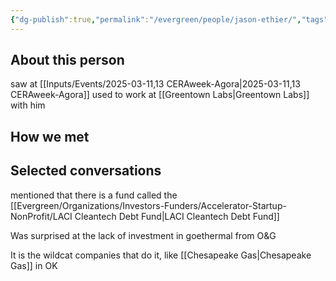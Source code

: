 ```yaml
---
{"dg-publish":true,"permalink":"/evergreen/people/jason-ethier/","tags":["people"]}
---
```


## About this person
saw at [[Inputs/Events/2025-03-11,13 CERAweek-Agora\|2025-03-11,13 CERAweek-Agora]]
used to work at [[Greentown Labs\|Greentown Labs]] with him


## How we met


## Selected conversations
mentioned that there is a fund called the [[Evergreen/Organizations/Investors-Funders/Accelerator-Startup-NonProfit/LACI Cleantech Debt Fund\|LACI Cleantech Debt Fund]]

Was surprised at the lack of investment in goethermal from O&G

It is the wildcat companies that do it, like [[Chesapeake Gas\|Chesapeake Gas]] in OK